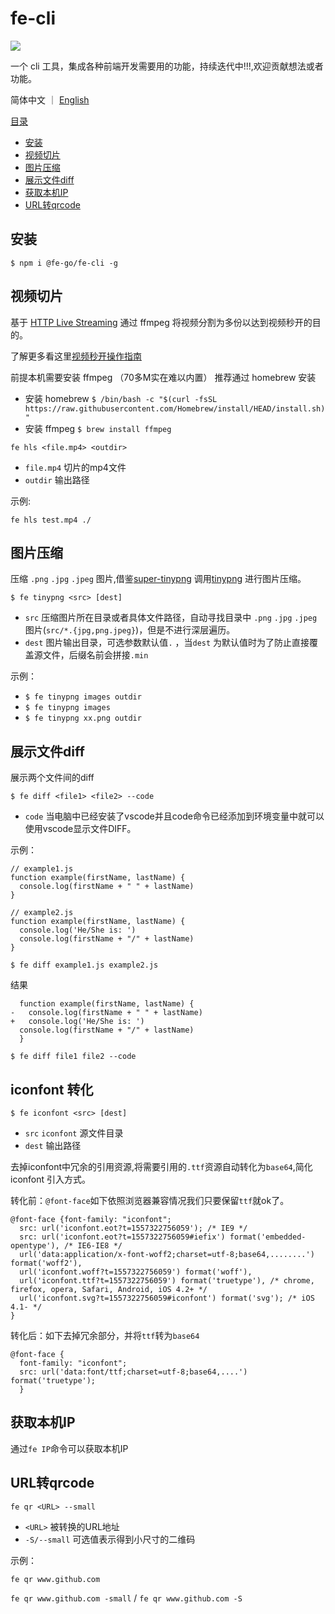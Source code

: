 # fe-cli
[![](https://badge.fury.io/js/fe-cli.svg)](http://badge.fury.io/js/fe-cli)

一个 cli 工具，集成各种前端开发需要用的功能，持续迭代中!!!,欢迎贡献想法或者功能。

简体中文 ｜ [English](./README-en_US.md)

[目录](#fe-cli)
  - [安装](#安装)
  - [视频切片](#视频切片)
  - [图片压缩](#图片压缩)
  - [展示文件diff](#展示文件diff)
  - [获取本机IP](#获取本机ip)
  - [URL转qrcode](#url转qrcode)

## 安装

`$ npm i @fe-go/fe-cli -g`

## 视频切片
基于 [HTTP Live Streaming](https://zh.wikipedia.org/wiki/HTTP_Live_Streaming)  通过 ffmpeg 将视频分割为多份以达到视频秒开的目的。

了解更多看这里[视频秒开操作指南](https://juejin.cn/post/6979223117415579656)

前提本机需要安装 ffmpeg （70多M实在难以内置） 推荐通过 homebrew 安装 
- 安装 homebrew `$ /bin/bash -c "$(curl -fsSL https://raw.githubusercontent.com/Homebrew/install/HEAD/install.sh)"`
- 安装 ffmpeg `$ brew install ffmpeg`

`fe hls <file.mp4> <outdir>`

* `file.mp4` 切片的mp4文件
* `outdir` 输出路径

示例:

`fe hls test.mp4 ./`

## 图片压缩

压缩 `.png` `.jpg` `.jpeg` 图片,借鉴[super-tinypng](https://github.com/advence-liz/super-tinypng) 调用[tinypng](https://tinify.cn/) 进行图片压缩。

`$ fe tinypng <src> [dest]`

- `src` 压缩图片所在目录或者具体文件路径，自动寻找目录中 `.png` `.jpg` `.jpeg` 图片(`src/*.{jpg,png.jpeg}`)，但是不进行深层遍历。
- `dest` 图片输出目录，可选参数默认值`.` ，当`dest` 为默认值时为了防止直接覆盖源文件，后缀名前会拼接`.min`

示例：
- `$ fe tinypng images outdir`
- `$ fe tinypng images`
- `$ fe tinypng xx.png outdir`

## 展示文件diff
展示两个文件间的diff

`$ fe diff <file1> <file2> --code`

- `code` 当电脑中已经安装了vscode并且code命令已经添加到环境变量中就可以使用vscode显示文件DIFF。


示例：

```
// example1.js
function example(firstName, lastName) {
  console.log(firstName + " " + lastName)
}

// example2.js
function example(firstName, lastName) {
  console.log('He/She is: ')
  console.log(firstName + "/" + lastName)
}
```

`$ fe diff example1.js example2.js`

结果
```
  function example(firstName, lastName) {
-   console.log(firstName + " " + lastName)
+   console.log('He/She is: ')
  console.log(firstName + "/" + lastName)
  }

```

`$ fe diff file1 file2 --code`
## iconfont 转化

`$ fe iconfont <src> [dest] ` 
- `src` `iconfont` 源文件目录
- `dest` 输出路径

去掉iconfont中冗余的引用资源,将需要引用的`.ttf`资源自动转化为`base64`,简化 iconfont 引入方式。

转化前：`@font-face`如下依照浏览器兼容情况我们只要保留`ttf`就ok了。

```less
@font-face {font-family: "iconfont";
  src: url('iconfont.eot?t=1557322756059'); /* IE9 */
  src: url('iconfont.eot?t=1557322756059#iefix') format('embedded-opentype'), /* IE6-IE8 */
  url('data:application/x-font-woff2;charset=utf-8;base64,........') format('woff2'),
  url('iconfont.woff?t=1557322756059') format('woff'),
  url('iconfont.ttf?t=1557322756059') format('truetype'), /* chrome, firefox, opera, Safari, Android, iOS 4.2+ */
  url('iconfont.svg?t=1557322756059#iconfont') format('svg'); /* iOS 4.1- */
}

```

转化后：如下去掉冗余部分，并将`ttf`转为`base64`

```less
@font-face { 
  font-family: "iconfont";
  src: url('data:font/ttf;charset=utf-8;base64,....') format('truetype');
  }

```
## 获取本机IP
通过`fe IP`命令可以获取本机IP

## URL转qrcode

`fe qr <URL> --small`

* `<URL>` 被转换的URL地址
* `-S/--small` 可选值表示得到小尺寸的二维码

示例：

`fe qr www.github.com`

`fe qr www.github.com -small` / `fe qr www.github.com -S`
  